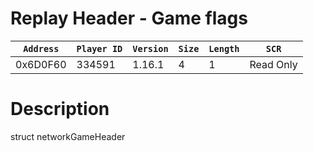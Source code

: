 # Replay Header - Game flags

| `Address` | `Player ID` | `Version` | `Size` | `Length` | `SCR` |
| ---------- | ----------- | --------- | ------ | -------- | ---- |
| 0x6D0F60 | 334591 | 1.16.1 | 4 | 1 | Read Only |

# Description

struct networkGameHeader